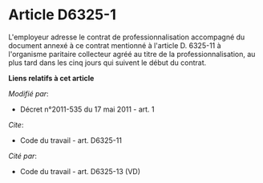 # Article D6325-1

L'employeur adresse le contrat de professionnalisation accompagné du document annexé à ce contrat mentionné à l'article D.
6325-11 à l'organisme paritaire collecteur agréé au titre de la professionnalisation, au plus tard dans les cinq jours qui
suivent le début du contrat.

**Liens relatifs à cet article**

_Modifié par_:

  - Décret n°2011-535 du 17 mai 2011 - art. 1

_Cite_:

  - Code du travail - art. D6325-11

_Cité par_:

  - Code du travail - art. D6325-13 (VD)
